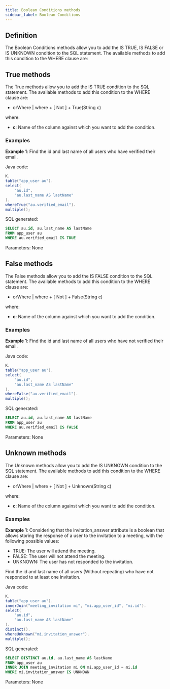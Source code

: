 ```yaml
---
title: Boolean Conditions methods
sidebar_label: Boolean Conditions
---
```


## Definition

The Boolean Conditions methods allow you to add the IS TRUE, IS FALSE or IS UNKNOWN condition to the SQL statement. The available methods to add this condition to the WHERE clause are:

## True methods

The True methods allow you to add the IS TRUE condition to the SQL statement. The available methods to add this condition to the WHERE clause are:

- orWhere | where + [ Not ] + True(String c)

where:

- **c**: Name of the column against which you want to add the condition.

### Examples

**Example 1**: Find the id and last name of all users who have verified their email.

Java code:

```java showLineNumbers
K.
table("app_user au").
select(
    "au.id",
    "au.last_name AS lastName"
).
whereTrue("au.verified_email").
multiple();
```

SQL generated:

```sql showLineNumbers
SELECT au.id, au.last_name AS lastName
FROM app_user au
WHERE au.verified_email IS TRUE
```

Parameters: None

## False methods

The False methods allow you to add the IS FALSE condition to the SQL statement. The available methods to add this condition to the WHERE clause are:

- orWhere | where + [ Not ] + False(String c)

where:

- **c**: Name of the column against which you want to add the condition.

### Examples

**Example 1**: Find the id and last name of all users who have not verified their email.

Java code:

```java showLineNumbers
K.
table("app_user au").
select(
    "au.id",
    "au.last_name AS lastName"
).
whereFalse("au.verified_email").
multiple();
```

SQL generated:

```sql showLineNumbers
SELECT au.id, au.last_name AS lastName
FROM app_user au
WHERE au.verified_email IS FALSE
```

Parameters: None

## Unknown methods

The Unknown methods allow you to add the IS UNKNOWN condition to the SQL statement. The available methods to add this condition to the WHERE clause are:

- orWhere | where + [ Not ] + Unknown(String c)

where:

- **c**: Name of the column against which you want to add the condition.

### Examples

**Example 1**:  Considering that the invitation_answer attribute is a boolean that allows storing the response of a user to the invitation to a meeting, with the following possible values:

- TRUE: The user will attend the meeting.
- FALSE: The user will not attend the meeting.
- UNKNOWN: The user has not responded to the invitation.

Find the id and last name of all users (Without repeating) who have not responded to at least one invitation.

Java code:

```java showLineNumbers
K.
table("app_user au").
innerJoin("meeting_invitation mi", "mi.app_user_id", "mi.id").
select(
    "au.id",
    "au.last_name AS lastName"
).
distinct().
whereUnknown("mi.invitation_answer").
multiple();
```

SQL generated:

```sql showLineNumbers
SELECT DISTINCT au.id, au.last_name AS lastName
FROM app_user au
INNER JOIN meeting_invitation mi ON mi.app_user_id = mi.id
WHERE mi.invitation_answer IS UNKNOWN
```

Parameters: None
